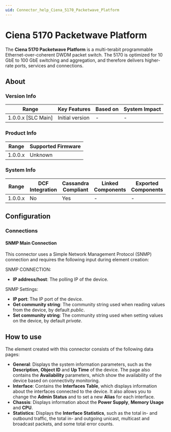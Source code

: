```yaml
---
uid: Connector_help_Ciena_5170_Packetwave_Platform
---
```


# Ciena 5170 Packetwave Platform

The **Ciena 5170 Packetwave Platform** is a multi-terabit programmable Ethernet-over-coherent DWDM packet switch. The 5170 is optimized for 10 GbE to 100 GbE switching and aggregation, and therefore delivers higher-rate ports, services and connections.

## About

### Version Info

| **Range**            | **Key Features** | **Based on** | **System Impact** |
|----------------------|------------------|--------------|-------------------|
| 1.0.0.x \[SLC Main\] | Initial version  | \-           | \-                |

### Product Info

| **Range** | **Supported Firmware** |
|-----------|------------------------|
| 1.0.0.x   | Unknown                |

### System Info

| **Range** | **DCF Integration** | **Cassandra Compliant** | **Linked Components** | **Exported Components** |
|-----------|---------------------|-------------------------|-----------------------|-------------------------|
| 1.0.0.x   | No                  | Yes                     | \-                    | \-                      |

## Configuration

### Connections

#### SNMP Main Connection

This connector uses a Simple Network Management Protocol (SNMP) connection and requires the following input during element creation:

SNMP CONNECTION:

- **IP address/host**: The polling IP of the device.

SNMP Settings:

- **IP port**: The IP port of the device.
- **Get community string**: The community string used when reading values from the device, by default *public*.
- **Set community string**: The community string used when setting values on the device, by default *private*.

## How to use

The element created with this connector consists of the following data pages:

- **General**: Displays the system information parameters, such as the **Description**, **Object ID** and **Up Time** of the device. The page also contains the **Availability** parameters, which show the availability of the device based on connectivity monitoring.
- **Interface**: Contains the **Interfaces Table**, which displays information about the interfaces connected to the device. It also allows you to change the **Admin Status** and to set a new **Alias** for each interface.
- **Chassis**: Displays information about the **Power Supply**, **Memory Usage** and **CPU**.
- **Statistics**: Displays the **Interface Statistics**, such as the total in- and outbound traffic, the total in- and outgoing unicast, multicast and broadcast packets, and some total error counts.
